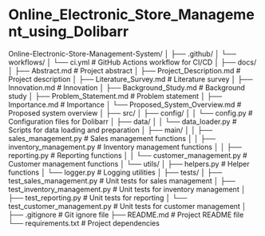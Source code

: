 # Online_Electronic_Store_Management_using_Dolibarr
Online-Electronic-Store-Management-System/
│
├── .github/
│   └── workflows/
│       └── ci.yml                # GitHub Actions workflow for CI/CD
│
├── docs/
│   ├── Abstract.md              # Project abstract
│   ├── Project_Description.md  # Project description
│   ├── Literature_Survey.md    # Literature survey
│   ├── Innovation.md           # Innovation
│   ├── Background_Study.md     # Background study
│   ├── Problem_Statement.md    # Problem statement
│   ├── Importance.md           # Importance
│   └── Proposed_System_Overview.md # Proposed system overview
│
├── src/
│   ├── config/
│   │   └── config.py           # Configuration files for Dolibarr
│   ├── data/
│   │   └── data_loader.py      # Scripts for data loading and preparation
│   ├── main/
│   │   ├── sales_management.py # Sales management functions
│   │   ├── inventory_management.py # Inventory management functions
│   │   ├── reporting.py        # Reporting functions
│   │   └── customer_management.py # Customer management functions
│   └── utils/
│       ├── helpers.py          # Helper functions
│       └── logger.py           # Logging utilities
│
├── tests/
│   ├── test_sales_management.py # Unit tests for sales management
│   ├── test_inventory_management.py # Unit tests for inventory management
│   ├── test_reporting.py        # Unit tests for reporting
│   └── test_customer_management.py # Unit tests for customer management
│
├── .gitignore                    # Git ignore file
├── README.md                     # Project README file
└── requirements.txt             # Project dependencies
